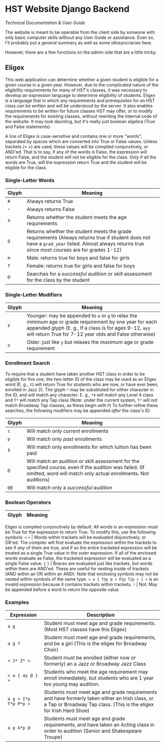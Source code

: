 # HST Website Django Backend
*Technical Documentation & User Guide*

The website is meant to be operable from the client side by someone with only basic computer skills without any User Guide or assistance.  Even so, I'll probably put a general summary as well as some idiosyncracies here.

However, there are a few functions on the admin side that are a little tricky.

## Eligex

This web application can determine whether a given student is eligible for a given course in a given year.  However, due to the complicated nature of the eligibility requirements for many of HST's classes, it was necessary to develop an expression language to determine eligibility of students.  Eligex is a language that in which any requirements and prerequisites for an HST class can be written and will be understood by the server.  It also enables requirements to be written for future classes HST may offer, or to modify the requirements for existing classes, without rewriting the internal code of the website.  It may look daunting, but it's really just boolean algebra (True and False statements).

A line of Eligex is case-sensitive and contains one or more "words", separated by spaces which are converted into True or False values.  Unless trackets (< >) are used, these values will be compiled conjunctively, or AND'ed.  That is to say, if any of the words is False, the expression will return False, and the student will not be eligible for the class.  Only if all the words are True, will the expression return True and the student will be eligible for the class.

### Single-Letter Words
Glyph | Meaning
--- | ---
`#` | Always returns True
`~` | Always returns False
`a` | Returns whether the student meets the age requirements
`g` | Returns whether the student meets the grade requirements (Always returns true if student does not have a `grad_year` listed.  Almost always returns true since most courses are for grades 1-12)
`m` | Male: returns true for boys and false for girls
`f` | Female: returns true for girls and false for boys
`@` | Searches for a *successful* audition or skill assessment for the class by the student
### Single-Letter Modifiers
Glyph | Meaning
--- | ---
`y` | Younger: may be appended to `a` or `g` to relax the *minimum* age or grade requirement by one year for each appended glyph (E. g., If a class is for ages 9-12, `ayy` will return True for 7-12 year olds and False otherwise)
`o` | Older: just like `y` but relaxes the *maximum* age or grade requirement
### Enrollment Search
To require that a student have taken another HST class in order to be eligible for this one, the two-letter ID of the class may be used as an Eligex word (E. g., `J2` will return True for students who are now, or have ever been, enrolled in Jazz 2).  The glyph `*` may be substituted for either character in the ID, and will match any character.  E. g., `*4` will match any Level 4 class and `T*` will match any Tap class (Note: under the current system, `T*` will *not* match Broadway Tap classes, as these begin with `P`)
To further refine these searches, the following modifiers may be appended *after* the class's ID:

Glyph | Meaning
--- | ---
`c` | Will match only *current* enrollments
`p` | Will match only *past* enrollments
`$` | Will match only enrollments for which tuition has been paid
`@` | Will match an audition or skill assessment for the specified course, even if the audition was failed.  (If omitted, word will match only actual enrollments. Not auditions)
`@@`| Will match only a *successful* audition

### Boolean Operators

Glyph | Meaning
--- | ---
Eligex is compiled conjunctively by default.  All words in an expression must be True for the expression to return True.  To modify this, use the following symbols:
`<` `>` | Words within trackets will be evaluated disjunctively, or OR'ed.  The compiler will first evaluate the expression within the trackets to see if *any* of them are true, and if so the entire tracketed expression will be treated as a single True value in the outer expression.  If all of the enclosed words evaluate as False, the tracketed expression will be evaluated as a single False value.
`{` `}` | Braces are evaluated just like trackets, but words within them are AND'ed.  These are useful for nesting inside of trackets (AND within an OR within an AND).  Note that enclosing symbols may not be nested within symbols of the same type.  `< a { T3p @ < P2p T2p > } >` is an invalid expression because it contains trackets within trackets.
`!` | Not: May be appended before a word to return the opposite value

### Examples

Expression | Description
--- | ---
`a g`| Student must meet age and grade requirements.  (Most HST classes have this Eligex)
`a g f` | Student must meet age and grade requirements, and be a girl (This is the eligex for Broadway Choir)
`< J* Z* >` | Student must be enrolled (either now or formerly) an a Jazz or Broadway Jazz Class
`< a { ay @ } >` | Students who meet the age requirement may enroll immediately, but students who are 1 year too young may audition.
`a g < I*p T*p P*p >` | Students must meet age and grade requirements and have formerly taken either an Irish class, or a Tap or Broadway Tap class. (This is the eligex for Irish Hard Shoe)
`a g A*p @` |  Students must meet age and grade requirements, and have taken an Acting class in order to audition (Senior and Shakespeare Troupe)

<!-- `a g A*p S*p @` | Students must meet age and grade requirements, have taken an Acting class, *and* must have already been in a troupe in order to audition for this class.  This is the eligex
`a g A*p !S*p @` | Students must meet age and grade requirements, and have taken an Acting class, but *not* yet been in a troupe
 -->



<!-- A*	Acting Classes
	AA: Acting A
	AB: Acting B
	A0: Showcase Acting Skit #0 (rarely used) (non-enrollable)
	A1: Showcase Acting Skit #1 (non-enrollable)
	A2: Showcase Acting Skit #2 (non-enrollable)
	A3: Showcase Acting Skit #3 (non-enrollable)
	A4: Showcase Acting Skit #4 (non-enrollable)
	A5: Showcase Acting Skit #5 (non-enrollable)
	A6: Showcase Acting Skit #6 (non-enrollable)
	A7: Showcase Acting Skit #7 (non-enrollable)
	A8: Showcase Acting Skit #8 (non-enrollable)
	A9: Showcase Acting Skit #9 (rarely used) (non-enrollable)
	AI: -> SB (former name)
B*	historical
	BT: Ballet (defunct)
C*	Choirs [Note: The numbers 1 and 2 are used instead of A and B, to avoid the counterintuitive situation of having each choir's name begin with the letter from the code of the other choir]
	C1: Broadway Choir
	C2: A Capella Choir
	CH: -> SB (Coffee House)
D*	historical
	DI: Dance Intensive (defunct)
E*	- not used -
F*	Showcase Finale
	FN: Showcase Finale, all performers in Showcase (non-enrollable)
	F0: 12th grade showcase performers who begin the finale (non-enrollable)
	F1: Finale Group #1 (non-enrollable)
	F2: Finale Group #2 (non-enrollable)
	F3: Finale Group #3 (non-enrollable)
	F4: Finale Group #4 (non-enrollable)
	F5: Finale Group #5 (non-enrollable)
	F6: Finale Group #6 (non-enrollable)
	F7: Finale Group #7 (non-enrollable)
	F8: Finale Group #8 (non-enrollable)
	F9: Finale Group #9 (non-enrollable)
	FX: Finale Group #10 (non-enrollable) [Note: Use Roman Numeral X as mnemonic]
	FY: Finale Group #11 (rarely used) (non-enrollable)
	FZ: Finale Group #12 (rarely used) (non-enrollable)
G*	alternate
	GB: -> SG
H*	Dance Class Genre: Jazz/Hip-Hop
	HB: Boys' Jazz & Hip-Hop
	HJ: Jazz & Hip-Hop
I*	Dance Class Genre: Irish Stepdancing
	IS: Irish Soft Shoe
	IH: Irish Hard Shoe
J*	alternate
	JR: -> SJ
K*	- not used -
L*	historic
	LN: Interpretive Sign Language (defunct)
M*	- not used -
N*	- not used -
O*	- not used -
P*	Dance Class Genre: Broadway Tap [Note: Broadway dance codes use last letter of genre]
	P1: Broadway Tap 1
	P2: Broadway Tap 2
Q*	- not used -
R*	- not used -
S*	Acting Troupes & Shows
	SA: Variety Show (Mnemonic: SA = Silent Auction)
	SB: Travel Troupe (Mnemonic: Uhh... Travel Troupe is made of Antimony, right?)
	SC: Showcase
	SG: Gaithersburg Troupe
	SH: Shakespeare Troupe
	SJ: Junior Troupe
	SR: Senior Troupe
T*	alternate
	TT: -> SB
U*	- not used -
V*	Variety Show
	VS: -> SA
W*	One-Time Workshops
	WX: Tech Crew Workshop
	WW: Wig Team Workshop
	WP: Prop Workshop
	WN: Painting Workshop
X*	Tech Program
	XA: Tech Apps
	XM: Make up team
	XX: Tech Team
Y*	- not used -
Z*	Dance Class Genre: Broadway Jazz [ See note at P* ]
	Z1: Broadway Jazz 1
	Z2: Broadway Jazz 2 -->
<!-- 
#name = 'mAcdonald'
#regex = r'(mac)(.+)'
#foo = re.match(regex,name,flags=re.IGNORECASE)
# bar = Each(foo.groups()).title()
# bar = ''.join(bar)
#print bar
print Each([1,2,3,4,5]).__int__ -->